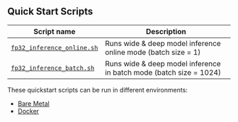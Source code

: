 <!--- 40. Quick Start Scripts -->
## Quick Start Scripts

| Script name | Description |
|-------------|-------------|
| [`fp32_inference_online.sh`](fp32_inference_online.sh) | Runs wide & deep model inference online mode (batch size = 1)|
| [`fp32_inference_batch.sh`](fp32_inference_batch.sh) | Runs wide & deep model inference in batch mode (batch size = 1024)|

These quickstart scripts can be run in different environments:
* [Bare Metal](#bare-metal)
* [Docker](#docker)

